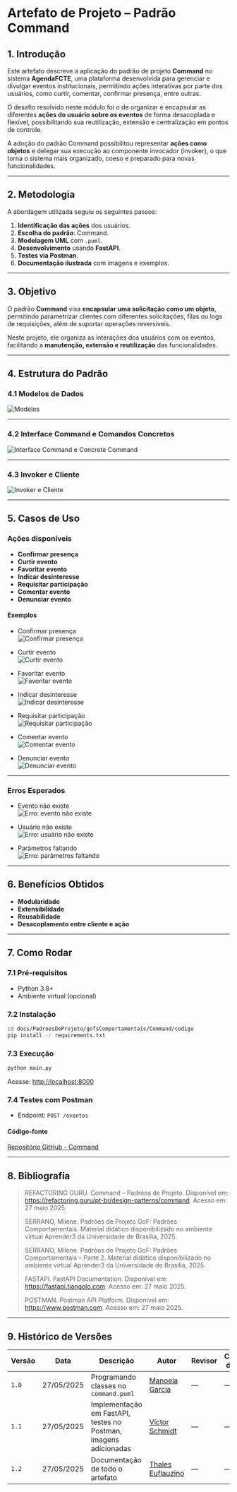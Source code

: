 ﻿
# Artefato de Projeto – Padrão Command

## 1. Introdução

Este artefato descreve a aplicação do padrão de projeto **Command** no sistema **AgendaFCTE**, uma plataforma desenvolvida para gerenciar e divulgar eventos institucionais, permitindo ações interativas por parte dos usuários, como curtir, comentar, confirmar presença, entre outras.

O desafio resolvido neste módulo foi o de organizar e encapsular as diferentes **ações do usuário sobre os eventos** de forma desacoplada e flexível, possibilitando sua reutilização, extensão e centralização em pontos de controle.

A adoção do padrão Command possibilitou representar **ações como objetos** e delegar sua execução ao componente invocador (invoker), o que torna o sistema mais organizado, coeso e preparado para novas funcionalidades.

---

## 2. Metodologia

A abordagem utilizada seguiu os seguintes passos:

1. **Identificação das ações** dos usuários.
2. **Escolha do padrão**: Command.
3. **Modelagem UML** com `.puml`.
4. **Desenvolvimento** usando **FastAPI**.
5. **Testes via Postman**.
6. **Documentação ilustrada** com imagens e exemplos.

---

## 3. Objetivo

O padrão **Command** visa **encapsular uma solicitação como um objeto**, permitindo parametrizar clientes com diferentes solicitações, filas ou logs de requisições, além de suportar operações reversíveis.

Neste projeto, ele organiza as interações dos usuários com os eventos, facilitando a **manutenção, extensão e reutilização** das funcionalidades.

---

## 4. Estrutura do Padrão

### 4.1 Modelos de Dados

<img alt="Modelos" src="./assets/Command/codigo/modelos.png" />

---

### 4.2 Interface Command e Comandos Concretos

<img alt="Interface Command e Concrete Command" src="./assets/Command/codigo/interface_concrete.png" />

---

### 4.3 Invoker e Cliente

<img alt="Invoker e Cliente" src="./assets/Command/codigo/invoker_cliente.png" />

---

## 5. Casos de Uso

### Ações disponíveis

- **Confirmar presença**
- **Curtir evento**
- **Favoritar evento**
- **Indicar desinteresse**
- **Requisitar participação**
- **Comentar evento**
- **Denunciar evento**

#### Exemplos

- Confirmar presença  
  <img alt="Confirmar presença" src="./assets/Command/posts/post1.png" />

- Curtir evento  
  <img alt="Curtir evento" src="./assets/Command/posts/post2.png" />

- Favoritar evento  
  <img alt="Favoritar evento" src="./assets/Command/posts/post3.png" />

- Indicar desinteresse  
  <img alt="Indicar desinteresse" src="./assets/Command/posts/post4.png" />

- Requisitar participação  
  <img alt="Requisitar participação" src="./assets/Command/posts/post5.png" />

- Comentar evento  
  <img alt="Comentar evento" src="./assets/Command/posts/post6.png" />

- Denunciar evento  
  <img alt="Denunciar evento" src="./assets/Command/posts/post7.png" />

---

### Erros Esperados

- Evento não existe  
  <img alt="Erro: evento não existe" src="./assets/Command/posts/erro1.png" />

- Usuário não existe  
  <img alt="Erro: usuário não existe" src="./assets/Command/posts/erro2.png" />

- Parâmetros faltando  
  <img alt="Erro: parâmetros faltando" src="./assets/Command/posts/erro3.png" />

---

## 6. Benefícios Obtidos

- **Modularidade**
- **Extensibilidade**
- **Reusabilidade**
- **Desacoplamento entre cliente e ação**

---

## 7. Como Rodar

### 7.1 Pré-requisitos

- Python 3.8+
- Ambiente virtual (opcional)

### 7.2 Instalação

```bash
cd docs/PadroesDeProjeto/gofsComportamentais/Command/codigo
pip install -r requirements.txt
```

### 7.3 Execução

```bash
python main.py
```

Acesse: [http://localhost:8000](http://localhost:8000)

### 7.4 Testes com Postman

- Endpoint: `POST /eventos`

#### Código-fonte

[Repositório GitHub - Command](https://github.com/UnBArqDsw2025-1-Turma02/2025.1-T02-G4_AgendaFCTE_Entrega_03/tree/main/docs/PadroesDeProjeto/gofsComportamentais/Command/codigo)

---

## 8. Bibliografia

> REFACTORING GURU. Command – Padrões de Projeto. Disponível em: https://refactoring.guru/pt-br/design-patterns/command. Acesso em: 27 maio 2025.
> 
> SERRANO, Milene. Padrões de Projeto GoF: Padrões Comportamentais. Material didático disponibilizado no ambiente virtual Aprender3 da Universidade de Brasília, 2025.
>
> SERRANO, Milene. Padrões de Projeto GoF: Padrões Comportamentais – Parte 2. Material didático disponibilizado no ambiente virtual Aprender3 da Universidade de Brasília, 2025.
>
> FASTAPI. FastAPI Documentation. Disponível em: https://fastapi.tiangolo.com. Acesso em: 27 maio 2025.
>
> POSTMAN. Postman API Platform. Disponível em: https://www.postman.com. Acesso em: 27 maio 2025.

---

## 9. Histórico de Versões

| Versão | Data       | Descrição                                                        | Autor                                   | Revisor | Comentário do Revisor |
|--------|------------|------------------------------------------------------------------|-----------------------------------------|---------|------------------------|
| `1.0`  | 27/05/2025 | Programando classes no `command.puml`                            | [Manoela Garcia](https://github.com/manu-sgc) | —       | —                      |
| `1.1`  | 27/05/2025 | Implementação em FastAPI, testes no Postman, imagens adicionadas | [Víctor Schmidt](https://github.com/moonshinerd) | —       | —                      |
| `1.2`  | 27/05/2025 | Documentação de todo o artefato | [Thales Euflauzino](https://github.com/thaleseuflauzino) | —       | —                      |
